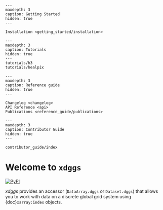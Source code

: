 ```{toctree}
---
maxdepth: 3
caption: Getting Started
hidden: true
---

Installation <getting_started/installation>
```

```{toctree}
---
maxdepth: 3
caption: Tutorials
hidden: true
---
tutorials/h3
tutorials/healpix
```

<!-- ```{toctree} -->
<!-- --- -->
<!-- maxdepth: 3 -->
<!-- caption: User guide -->
<!-- hidden: true -->
<!-- --- -->
<!-- ``` -->

```{toctree}
---
maxdepth: 3
caption: Reference guide
hidden: true
---

Changelog <changelog>
API Reference <api>
Publications <reference_guide/publications>
```

```{toctree}
---
maxdepth: 3
caption: Contributor Guide
hidden: true
---

contributor_guide/index
```

# Welcome to `xdggs`

[![PyPI](https://img.shields.io/pypi/v/xdggs.svg?style=flat)](https://pypi.org/project/xdggs)

_xdggs_ provides an accessor (`DataArray.dggs` or `Dataset.dggs`) that allows you to work with data on a discrete global grid system using {doc}`xarray:index` objects.
